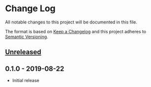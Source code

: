 # Change Log


All notable changes to this project will be documented in this file.

The format is based on [Keep a Changelog](http://keepachangelog.com/en/1.0.0/)
and this project adheres to [Semantic Versioning](http://semver.org/spec/v2.0.0.html).


## [Unreleased]


## 0.1.0 - 2019-08-22

- Initial release


[Unreleased]: https://github.com/logur/integration-watermill/compare/v0.1.0...HEAD
